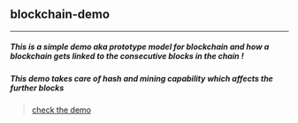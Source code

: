 ## blockchain-demo
<hr/>

##### This is a simple demo aka prototype model for blockchain and how a blockchain gets linked to the consecutive blocks in the chain !
##### This demo takes care of hash and mining capability which affects the further blocks

> [check the demo](https://iamrahulrnair.github.io/blockchain-demo/index.html)

